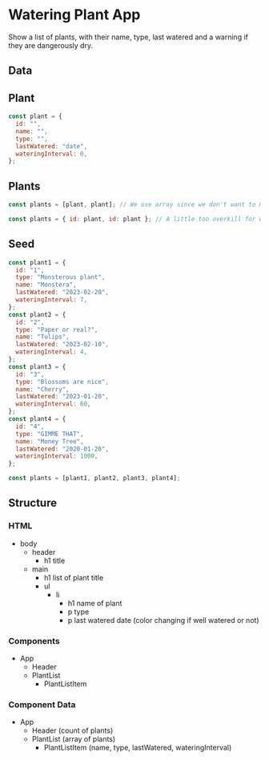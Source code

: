 # Watering Plant App

Show a list of plants, with their name, type, last watered and a warning if they are dangerously dry.

## Data

## Plant

```jsx
const plant = {
  id: "",
  name: "",
  type: "",
  lastWatered: "date",
  wateringInterval: 0,
};
```

## Plants

```jsx
const plants = [plant, plant]; // We use array since we don't want to modify

const plants = { id: plant, id: plant }; // A little too overkill for what we want
```

## Seed

```jsx
const plant1 = {
  id: "1",
  type: "Monsterous plant",
  name: "Monstera",
  lastWatered: "2023-02-20",
  wateringInterval: 7,
};
const plant2 = {
  id: "2",
  type: "Paper or real?",
  name: "Tulips",
  lastWatered: "2023-02-10",
  wateringInterval: 4,
};
const plant3 = {
  id: "3",
  type: "Blossoms are nice",
  name: "Cherry",
  lastWatered: "2023-01-20",
  wateringInterval: 60,
};
const plant4 = {
  id: "4",
  type: "GIMME THAT",
  name: "Money Tree",
  lastWatered: "2020-01-20",
  wateringInterval: 1000,
};

const plants = [plant1, plant2, plant3, plant4];
```

## Structure

### HTML

- body
  - header
    - h1 title
  - main
    - h1 list of plant title
    - ul
      - li
        - h1 name of plant
        - p type
        - p last watered date (color changing if well watered or not)

### Components

- App
  - Header
  - PlantList
    - PlantListItem

### Component Data

- App
  - Header (count of plants)
  - PlantList (array of plants)
    - PlantListItem (name, type, lastWatered, wateringInterval)
